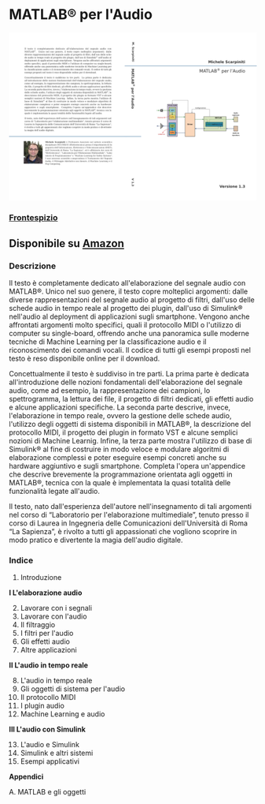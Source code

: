# MATLAB® per l'Audio

![AudioBook](/Files/AudioBook.jpg)

### [Frontespizio](https://drive.google.com/file/d/13TBhlW3YTe-584i8wV8e1IVW4Su3zS1K/view?usp=sharing)

## Disponibile su [Amazon](https://www.amazon.it/dp/B08WK2JWXQ)


### Descrizione

Il testo è completamente dedicato all'elaborazione del segnale audio con MATLAB®. Unico nel suo genere, il testo copre molteplici argomenti: dalle diverse rappresentazioni del segnale audio al progetto di filtri, dall'uso delle schede audio in tempo reale al progetto dei plugin, dall'uso di Simulink® nell'audio al deployment di applicazioni sugli smartphone. Vengono anche affrontati argomenti molto specifici, quali il protocollo MIDI o l'utilizzo di computer su single-board, offrendo anche una panoramica sulle moderne tecniche di Machine Learning per la classificazione audio e il riconoscimento dei comandi vocali. Il codice di tutti gli esempi proposti nel testo è reso disponibile online per il download.

Concettualmente il testo è suddiviso in tre parti. La prima parte è dedicata all'introduzione delle nozioni fondamentali dell'elaborazione del segnale audio, come ad esempio, la rappresentazione dei campioni, lo spettrogramma, la lettura dei file, il progetto di filtri dedicati, gli effetti audio e alcune applicazioni specifiche. La seconda parte descrive, invece, l'elaborazione in tempo reale, ovvero la gestione delle schede audio, l'utilizzo degli oggetti di sistema disponibili in MATLAB®, la descrizione del protocollo MIDI, il progetto dei plugin in formato VST e alcune semplici nozioni di Machine Learnig. Infine, la terza parte mostra l'utilizzo di base di Simulink® al fine di costruire in modo veloce e modulare algoritmi di elaborazione complessi e poter eseguire esempi concreti anche su hardware aggiuntivo e sugli smartphone. Completa l'opera un'appendice che descrive brevemente la programmazione orientata agli oggetti in MATLAB®, tecnica con la quale è implementata la quasi totalità delle funzionalità legate all'audio.

Il testo, nato dall'esperienza dell'autore nell'insegnamento di tali argomenti nel corso di “Laboratorio per l'elaborazione multimediale”, tenuto presso il corso di Laurea in Ingegneria delle Comunicazioni dell'Università di Roma “La Sapienza”, è rivolto a tutti gli appassionati che vogliono scoprire in modo pratico e divertente la magia dell'audio digitale.




### Indice

1. Introduzione

**I L'elaborazione audio**

2. Lavorare con i segnali
3. Lavorare con l'audio
4. Il filtraggio
5. I filtri per l'audio
6. Gli effetti audio
7. Altre applicazioni

**II L'audio in tempo reale**

8. L'audio in tempo reale
9. Gli oggetti di sistema per l'audio
10. Il protocollo MIDI
11. I plugin audio
12. Machine Learning e audio

**III L'audio con Simulink**

13. L'audio e Simulink
14. Simulink e altri sistemi
15. Esempi applicativi

**Appendici**

A. MATLAB e gli oggetti
